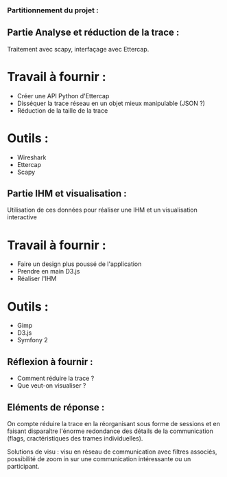 ### Partitionnement du projet :

## Partie Analyse et réduction de la trace :

Traitement avec scapy, interfaçage avec Ettercap.

# Travail à fournir :

- Créer une API Python d'Ettercap
- Disséquer la trace réseau en un objet mieux manipulable (JSON ?)
- Réduction de la taille de la trace

# Outils :

- Wireshark
- Ettercap
- Scapy

## Partie IHM et visualisation :

Utilisation de ces données pour réaliser une IHM et un visualisation interactive

# Travail à fournir :

- Faire un design plus poussé de l'application
- Prendre en main D3.js
- Réaliser l'IHM

# Outils :

- Gimp
- D3.js
- Symfony 2

## Réflexion à fournir :

- Comment réduire la trace ?
- Que veut-on visualiser ?

## Eléments de réponse :

On compte réduire la trace en la réorganisant sous forme de sessions et en faisant disparaître l'énorme redondance des détails de la communication (flags, cractéristiques des trames individuelles).

Solutions de visu : visu en réseau de communication avec filtres associés, possibilité de zoom in sur une communication intéressante ou un participant.
